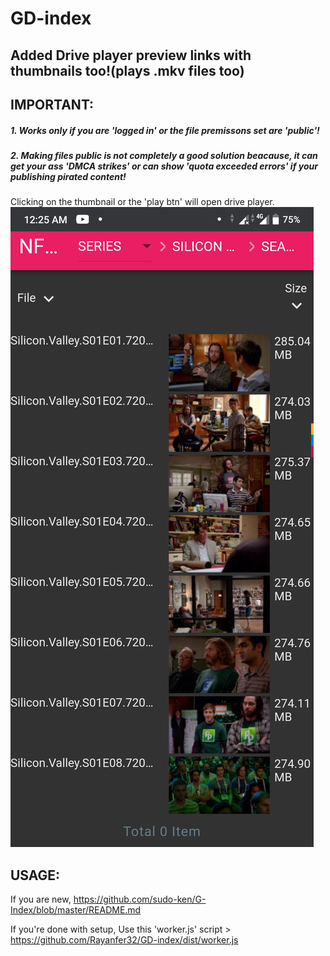 # GD-index
## Added Drive player preview links with thumbnails too!(plays .mkv files too)
## IMPORTANT:
##### 1. Works only if you are 'logged in' or the file premissons set are 'public'!
##### 2. Making files public is not completely a good solution beacause, it can get your ass 'DMCA strikes' or can show 'quota exceeded errors' if your publishing pirated content! 

Clicking on the thumbnail or the 'play btn' will open drive player. 
![img](Screenshot_20200914-002508.png) 

## USAGE:
If you are new,
 https://github.com/sudo-ken/G-Index/blob/master/README.md

If you're done with setup,
 Use this 'worker.js' script > https://github.com/Rayanfer32/GD-index/dist/worker.js
 
